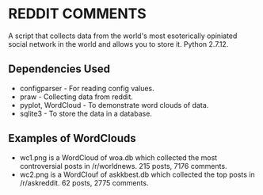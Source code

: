 # REDDIT COMMENTS

  A script that collects data from the world's most esoterically opiniated social network in the world and allows you to store it.
  Python 2.7.12.

## Dependencies Used

* configparser - For reading config values.
* praw - Collecting data from reddit.
* pyplot, WordCloud - To demonstrate word clouds of data.
* sqlite3 - To store the data in a database.

## Examples of WordClouds

* wc1.png is a WordCloud of woa.db which collected the most controversial posts in /r/worldnews. 215 posts, 7176 comments.
* wc2.png is a WordClouf of askkbest.db which collected the top posts in /r/askreddit. 62 posts, 2775 comments.
